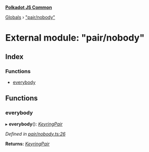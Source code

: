 **[Polkadot JS Common](../README.md)**

[Globals](../globals.md) › ["pair/nobody"](_pair_nobody_.md)

# External module: "pair/nobody"

## Index

### Functions

* [everybody](_pair_nobody_.md#everybody)

## Functions

###  everybody

▸ **everybody**(): *[KeyringPair](../interfaces/_types_.keyringpair.md)*

*Defined in [pair/nobody.ts:26](https://github.com/polkadot-js/common/blob/5e494b7/packages/keyring/src/pair/nobody.ts#L26)*

**Returns:** *[KeyringPair](../interfaces/_types_.keyringpair.md)*